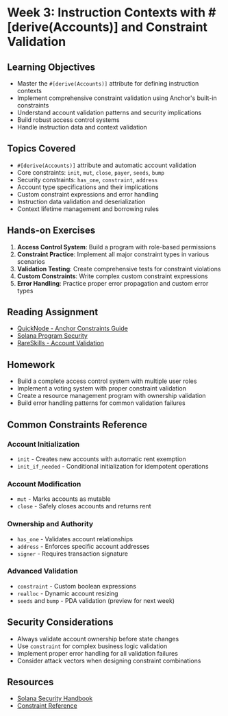 # Week 3: Instruction Contexts with #[derive(Accounts)] and Constraint Validation

## Learning Objectives

- Master the `#[derive(Accounts)]` attribute for defining instruction contexts
- Implement comprehensive constraint validation using Anchor's built-in constraints
- Understand account validation patterns and security implications
- Build robust access control systems
- Handle instruction data and context validation

## Topics Covered

- `#[derive(Accounts)]` attribute and automatic account validation
- Core constraints: `init`, `mut`, `close`, `payer`, `seeds`, `bump`
- Security constraints: `has_one`, `constraint`, `address`
- Account type specifications and their implications
- Custom constraint expressions and error handling
- Instruction data validation and deserialization
- Context lifetime management and borrowing rules

## Hands-on Exercises

1. **Access Control System**: Build a program with role-based permissions
2. **Constraint Practice**: Implement all major constraint types in various scenarios
3. **Validation Testing**: Create comprehensive tests for constraint violations
4. **Custom Constraints**: Write complex custom constraint expressions
5. **Error Handling**: Practice proper error propagation and custom error types

## Reading Assignment

- [QuickNode - Anchor Constraints Guide](https://www.quicknode.com/guides/solana-development/anchor/how-to-use-constraints-in-anchor)
- [Solana Program Security](https://github.com/Rektoff/Security-Roadmap-for-Solana-applications)
- [RareSkills - Account Validation](https://www.rareskills.io/post/anchor-account-types)

## Homework

- Build a complete access control system with multiple user roles
- Implement a voting system with proper constraint validation
- Create a resource management program with ownership validation
- Build error handling patterns for common validation failures

## Common Constraints Reference

### Account Initialization

- `init` - Creates new accounts with automatic rent exemption
- `init_if_needed` - Conditional initialization for idempotent operations

### Account Modification

- `mut` - Marks accounts as mutable
- `close` - Safely closes accounts and returns rent

### Ownership and Authority

- `has_one` - Validates account relationships
- `address` - Enforces specific account addresses
- `signer` - Requires transaction signature

### Advanced Validation

- `constraint` - Custom boolean expressions
- `realloc` - Dynamic account resizing
- `seeds` and `bump` - PDA validation (preview for next week)

## Security Considerations

- Always validate account ownership before state changes
- Use `constraint` for complex business logic validation
- Implement proper error handling for all validation failures
- Consider attack vectors when designing constraint combinations

## Resources

- [Solana Security Handbook](https://github.com/sannykim/solsec)
- [Constraint Reference](https://docs.rs/anchor-lang/latest/anchor_lang/derive.Accounts.html)

